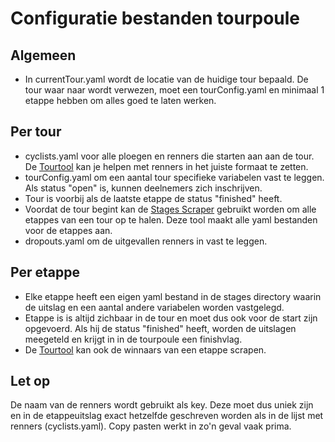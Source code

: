 # Configuratie bestanden tourpoule

## Algemeen

- In currentTour.yaml wordt de locatie van de huidige tour bepaald. De tour waar naar wordt verwezen, moet een tourConfig.yaml en minimaal 1 etappe hebben om alles goed te laten werken.

## Per tour

- cyclists.yaml voor alle ploegen en renners die starten aan aan de tour. De [Tourtool](http://geensnor.nl/tourtool/) kan je helpen met renners in het juiste formaat te zetten.
- tourConfig.yaml om een aantal tour specifieke variabelen vast te leggen. Als status "open" is, kunnen deelnemers zich inschrijven.
- Tour is voorbij als de laatste etappe de status "finished" heeft.
- Voordat de tour begint kan de [Stages Scraper](https://github.com/geensnor/Stages-Scraper) gebruikt worden om alle etappes van een tour op te halen. Deze tool maakt alle yaml bestanden voor de etappes aan.
- dropouts.yaml om de uitgevallen renners in vast te leggen.

## Per etappe

- Elke etappe heeft een eigen yaml bestand in de stages directory waarin de uitslag en een aantal andere variabelen worden vastgelegd.
- Etappe is is altijd zichbaar in de tour en moet dus ook voor de start zijn opgevoerd. Als hij de status "finished" heeft, worden de uitslagen meegeteld en krijgt in in de tourpoule een finishvlag.
- De [Tourtool](http://geensnor.nl/tourtool/) kan ook de winnaars van een etappe scrapen.

## Let op

De naam van de renners wordt gebruikt als key. Deze moet dus uniek zijn en in de etappeuitslag exact hetzelfde geschreven worden als in de lijst met renners (cyclists.yaml). Copy pasten werkt in zo'n geval vaak prima.
